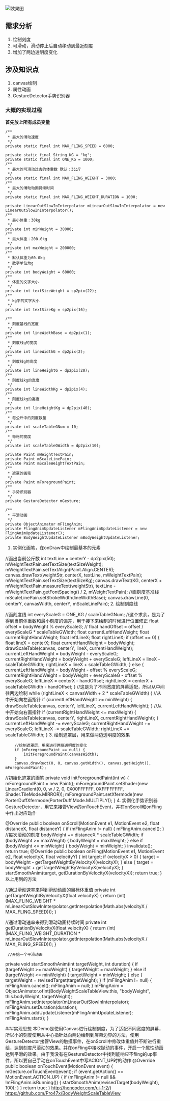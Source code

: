 ![效果图](http://upload-images.jianshu.io/upload_images/4952738-41d9f206db1376f9.gif?imageMogr2/auto-orient/strip%7CimageView2/2/w/1240)

## 需求分析
 1. 绘制刻度
 2. 可滑动，滑动停止后自动移动到最近刻度
 3. 增加了两边透明度变化

## 涉及知识点

 1. canvas绘制
 2. 属性动画
 3. GestureDetector手势识别器

### 大概的实现过程
**首先放上所有成员变量**

    /**
     * 最大的滑动速度
     */
    private static final int MAX_FLING_SPEED = 6000;

    private static final String KG = "kg";
    private static final int ONE_KG = 1000;
    /**
     * 最大的可滑动过去的体重数 默认：3公斤
     */
    private static final int MAX_FLING_WEIGHT = 3000;
    /**
     * 最大的滑动动画持续时间
     */
    private static final int MAX_FLING_WEIGHT_DURATION = 1000;

    private LinearOutSlowInInterpolator mLinearOutSlowInInterpolator = new LinearOutSlowInInterpolator();
    /**
     * 最小体重：30kg
     */
    private int minWeight = 30000;
    /**
     * 最大体重：200.0kg
     */
    private int maxWeight = 200000;
    /**
     * 默认体重为60.0kg
     * 数字单位为g
     */
    private int bodyWeight = 60000;
    /**
     * 体重的文字大小
     */
    private int textSizeWeight = sp2pix(22);
    /**
     * kg字的文字大小
     */
    private int textSizeKg = sp2pix(16);

    /**
     * 刻度基线的宽度
     */
    private int lineWidthBase = dp2pix(1);
    /**
     * 刻度线g的宽度
     */
    private int lineWidthG = dp2pix(2);
    /**
     * 刻度线g的高度
     */
    private int lineHeightG = dp2pix(20);
    /**
     * 刻度线kg的宽度
     */
    private int lineWidthKg = dp2pix(4);
    /**
     * 刻度线kg的高度
     */
    private int lineHeightKg = dp2pix(40);
    /**
     * 每公斤中的刻度数量
     */
    private int scaleTableGNum = 10;
    /**
     * 每格的宽度
     */
    private int scaleTableGWidth = dp2pix(10);

    private Paint mWeightTextPain;
    private Paint mScaleLinePain;
    private Paint mScaleWeightTextPain;
    /**
     * 遮罩的画笔
     */
    private Paint mForegroundPaint;
    /**
     * 手势识别器
     */
    private GestureDetector mGesture;

    /**
     * 平滑动画
     */
    private ObjectAnimator mFlingAnim;
    private FlingAnimUpdateListener mFlingAnimUpdateListener = new FlingAnimUpdateListener();
    private BodyWeightUpdateListener mBodyWeightUpdateListener;


 1. 实例化画笔，在onDraw中绘制最基本的元素
 
  //画出当前公斤数
  int textLine = centerY - dp2pix(50);
        mWeightTextPain.setTextSize(textSizeWeight);
        mWeightTextPain.setTextAlign(Paint.Align.CENTER);
        canvas.drawText(weightStr, centerX, textLine, mWeightTextPain);
        mWeightTextPain.setTextSize(textSizeKg);
        canvas.drawText(KG, centerX + mWeightTextPain.measureText(weightStr),
    textLine - mWeightTextPain.getFontSpacing() / 2, mWeightTextPain);
        //画刻度基准线
        mScaleLinePain.setStrokeWidth(lineWidthBase);
        canvas.drawLine(0, centerY, canvasWidth, centerY, mScaleLinePain);
 2. 绘制刻度线
 
  //画刻度线
        int everyScaleG = ONE_KG / scaleTableGNum;
        //这个求余，是为了得到当前体重数和最小刻度的偏差，用于接下来绘制的时候进行位置修正
        float offset = bodyWeight % everyScaleG;
        //
        float handOffset = offset / everyScaleG * scaleTableGWidth;
        float currentLeftHandWeight;
        float currentRightHandWeight;
        float leftLineX;
        float rightLineX;
        if (offset == 0) {
            float lineX = centerX;
            float currentHandWeight = bodyWeight;
            drawScaleTable(canvas, centerY, lineX, currentHandWeight);
            currentLeftHandWeight = bodyWeight - everyScaleG;
            currentRightHandWeight = bodyWeight + everyScaleG;
            leftLineX = lineX - scaleTableGWidth;
            rightLineX = lineX + scaleTableGWidth;
        } else {
            currentLeftHandWeight = bodyWeight - offset % everyScaleG;
            currentRightHandWeight = bodyWeight + everyScaleG - offset % everyScaleG;
            leftLineX = centerX - handOffset;
            rightLineX = centerX + scaleTableGWidth - handOffset;
        }
        //这是为了不同宽度的屏幕适配，所以从中间往两边绘制
        while (rightLineX < canvasWidth + 2 * scaleTableGWidth) {
            //从中开始向左画指针
            if (currentLeftHandWeight >= minWeight) {
                drawScaleTable(canvas, centerY, leftLineX, currentLeftHandWeight);
            }
            //从中开始向右画指针
            if (currentRightHandWeight <= maxWeight) {
                drawScaleTable(canvas, centerY, rightLineX, currentRightHandWeight);
            }
            currentLeftHandWeight -= everyScaleG;
            currentRightHandWeight += everyScaleG;
            leftLineX -= scaleTableGWidth;
            rightLineX += scaleTableGWidth;
        }
 3. 绘制遮罩层，用来做两边透明度的效果
 
        //绘制遮罩层，用来进行两端透明度的变化
        if (mForegroundPaint == null) {
            initForegroundPaint(canvasWidth);
        }
        canvas.drawRect(0, 0, canvas.getWidth(), canvas.getHeight(), mForegroundPaint);
        
  //初始化遮罩的画笔
  private void initForegroundPaint(int w) {
         mForegroundPaint = new Paint();
   mForegroundPaint.setShader(new LinearGradient(0, 0, w / 2, 0, 0X00FFFFFF, 0XFFFFFFFF, Shader.TileMode.MIRROR));
         mForegroundPaint.setXfermode(new PorterDuffXfermode(PorterDuff.Mode.MULTIPLY));
     }
 4. 实例化手势识别器GestureDetector，用它来接管View的onTouchEvent，并在onScroll和onFling中作出对应动作
 
  @Override
            public boolean onScroll(MotionEvent e1, MotionEvent e2, float distanceX, float distanceY) {
                if (mFlingAnim != null) {
                    mFlingAnim.cancel();
                }
                //每次滚动的刻度
                bodyWeight += distanceX * scaleTableGWidth;
                if (bodyWeight >= maxWeight) {
                    bodyWeight = maxWeight;
                } else if (bodyWeight <= minWeight) {
                    bodyWeight = minWeight;
                }
                invalidate();
                return true;
   @Override
            public boolean onFling(MotionEvent e1, MotionEvent e2, float velocityX, float velocityY) {
                int target;
                if (velocityX > 0) {
                    target = bodyWeight - getTargetWeightByVelocityX(velocityX);
                } else {
                    target = bodyWeight + getTargetWeightByVelocityX(velocityX);
                }
                startSmoothAnim(target, getDurationByVelocityX(velocityX));
                return true;
            }
以上用到的方法

  //通过滑动速率来得到滑动动画的目标体重值
     private int getTargetWeightByVelocityX(float velocityX) {
        return (int) (MAX_FLING_WEIGHT * mLinearOutSlowInInterpolator.getInterpolation(Math.abs(velocityX / MAX_FLING_SPEED)));
     }
  
  //通过滑动速率来得到滑动动画持续时间
  private int getDurationByVelocityX(float velocityX) {
        return (int) (MAX_FLING_WEIGHT_DURATION * mLinearOutSlowInInterpolator.getInterpolation(Math.abs(velocityX / MAX_FLING_SPEED)));
     }
    
     //开始一个平滑动画
  private void startSmoothAnim(int targetWeight, int duration) {
         if (targetWeight >= maxWeight) {
             targetWeight = maxWeight;
         } else if (targetWeight <= minWeight) {
             targetWeight = minWeight;
         } else {
             targetWeight = revisedTarget(targetWeight);
         }
         if (mFlingAnim != null) {
             mFlingAnim.cancel();
             mFlingAnim = null;
         }
         mFlingAnim = ObjectAnimator.ofInt(BodyWeightScaleTableView.this, "bodyWeight", this.bodyWeight, targetWeight);
         mFlingAnim.setInterpolator(mLinearOutSlowInInterpolator);
         mFlingAnim.setDuration(duration);
         mFlingAnim.addUpdateListener(mFlingAnimUpdateListener);
         mFlingAnim.start();
    }
 
###实现思想
本Demo是使用Canvas进行绘制刻度，为了适配不同宽度的屏幕，所以小的刻度使用从中心指针处向两边绘制到屏幕边界的方法，使用GestureDetector接管View的触摸事件，在onScroll中修改体重值并不断进行重绘，达到刻度尺滚动的效果。并在onFling中接收抛动的事件，开启一个属性动画达到平滑的效果。由于我没有在GestureDetector中找到能响应不fling的up事件，所以要自己手动在onTouchEvent中写ACIONT_UP时的动作
    @Override
    public boolean onTouchEvent(MotionEvent event) {
        mGesture.onTouchEvent(event);
        if (event.getAction() == MotionEvent.ACTION_UP) {
            if (mFlingAnim != null && !mFlingAnim.isRunning()) {
                startSmoothAnim(revisedTarget(bodyWeight), 100);
            }
        }
        return true;
    }
http://hencoder.com/ui-1-2/)
https://github.com/Pro47x/BodyWeightScaleTableView    
